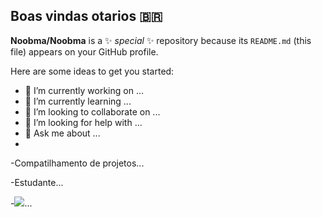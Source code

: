 ## Boas vindas otarios 🇧🇷


**Noobma/Noobma** is a ✨ _special_ ✨ repository because its `README.md` (this file) appears on your GitHub profile.

Here are some ideas to get you started:

- 🔭 I’m currently working on ...
- 🌱 I’m currently learning ...
- 👯 I’m looking to collaborate on ...
- 🤔 I’m looking for help with ...
- 💬 Ask me about ...
- 
-Compatilhamento de projetos...

-Estudante...

-![](https://tenor.com/pt-BR/view/american-psycho-patrick-bateman-american-psycho-gif-7212093)...
